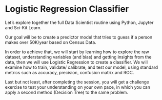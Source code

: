 # Logistic Regression Classifier

Let’s explore together the full Data Scientist routine using Python, Jupyter and Sci-Kit Learn.

Our goal will be to create a predictor model that tries to guess if a person makes over  50K/year  based on Census Data.

In order to achieve that, we will start by learning how to explore the raw dataset, understanding variables (and bias) and getting insights from the data, then we will use Logistic Regression to create a classifier. We will examine how to train, validate/ calibrate, and test our model, using standard metrics such as accuracy, precision, confusion matrix and ROC.

Last but not least, after completing the session, you will get a challenge exercise to test your understanding on your own pace, in which you can apply a second method (Decision Tree) to the same problem.
